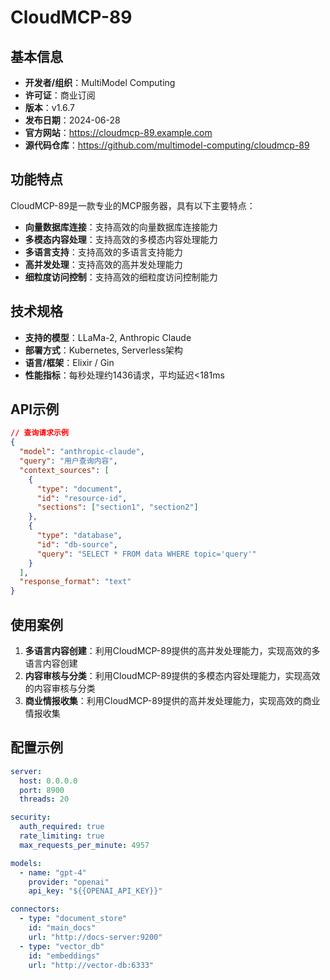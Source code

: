 # CloudMCP-89

## 基本信息

- **开发者/组织**：MultiModel Computing
- **许可证**：商业订阅
- **版本**：v1.6.7
- **发布日期**：2024-06-28
- **官方网站**：https://cloudmcp-89.example.com
- **源代码仓库**：https://github.com/multimodel-computing/cloudmcp-89

## 功能特点

CloudMCP-89是一款专业的MCP服务器，具有以下主要特点：

- **向量数据库连接**：支持高效的向量数据库连接能力
- **多模态内容处理**：支持高效的多模态内容处理能力
- **多语言支持**：支持高效的多语言支持能力
- **高并发处理**：支持高效的高并发处理能力
- **细粒度访问控制**：支持高效的细粒度访问控制能力


## 技术规格

- **支持的模型**：LLaMa-2, Anthropic Claude
- **部署方式**：Kubernetes, Serverless架构
- **语言/框架**：Elixir / Gin
- **性能指标**：每秒处理约1436请求，平均延迟<181ms

## API示例

```json
// 查询请求示例
{
  "model": "anthropic-claude",
  "query": "用户查询内容",
  "context_sources": [
    {
      "type": "document",
      "id": "resource-id",
      "sections": ["section1", "section2"]
    },
    {
      "type": "database",
      "id": "db-source",
      "query": "SELECT * FROM data WHERE topic='query'"
    }
  ],
  "response_format": "text"
}
```

## 使用案例

1. **多语言内容创建**：利用CloudMCP-89提供的高并发处理能力，实现高效的多语言内容创建
2. **内容审核与分类**：利用CloudMCP-89提供的多模态内容处理能力，实现高效的内容审核与分类
3. **商业情报收集**：利用CloudMCP-89提供的高并发处理能力，实现高效的商业情报收集


## 配置示例

```yaml
server:
  host: 0.0.0.0
  port: 8900
  threads: 20

security:
  auth_required: true
  rate_limiting: true
  max_requests_per_minute: 4957

models:
  - name: "gpt-4"
    provider: "openai"
    api_key: "${{OPENAI_API_KEY}}"

connectors:
  - type: "document_store"
    id: "main_docs"
    url: "http://docs-server:9200"
  - type: "vector_db"
    id: "embeddings"
    url: "http://vector-db:6333"
```